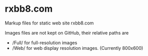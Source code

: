 # rxbb8.com
Markup files for static web site rxbb8.com


Images files are not kept on GitHub, their relative paths are
* /Full/ for full-resolution images
* /Web/ for web display resolution images. (Currently 800x600)
